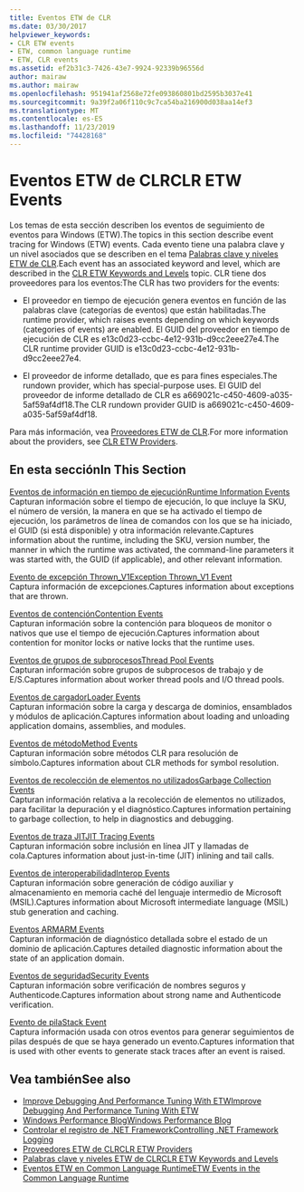 ```yaml
---
title: Eventos ETW de CLR
ms.date: 03/30/2017
helpviewer_keywords:
- CLR ETW events
- ETW, common language runtime
- ETW, CLR events
ms.assetid: ef2b31c3-7426-43e7-9924-92339b96556d
author: mairaw
ms.author: mairaw
ms.openlocfilehash: 951941af2568e72fe093860801bd2595b3037e41
ms.sourcegitcommit: 9a39f2a06f110c9c7ca54ba216900d038aa14ef3
ms.translationtype: MT
ms.contentlocale: es-ES
ms.lasthandoff: 11/23/2019
ms.locfileid: "74428168"
---
```

# <a name="clr-etw-events"></a><span data-ttu-id="7084e-102">Eventos ETW de CLR</span><span class="sxs-lookup"><span data-stu-id="7084e-102">CLR ETW Events</span></span>
<span data-ttu-id="7084e-103">Los temas de esta sección describen los eventos de seguimiento de eventos para Windows (ETW).</span><span class="sxs-lookup"><span data-stu-id="7084e-103">The topics in this section describe event tracing for Windows (ETW) events.</span></span> <span data-ttu-id="7084e-104">Cada evento tiene una palabra clave y un nivel asociados que se describen en el tema [Palabras clave y niveles ETW de CLR](clr-etw-keywords-and-levels.md).</span><span class="sxs-lookup"><span data-stu-id="7084e-104">Each event has an associated keyword and level, which are described in the [CLR ETW Keywords and Levels](clr-etw-keywords-and-levels.md) topic.</span></span> <span data-ttu-id="7084e-105">CLR tiene dos proveedores para los eventos:</span><span class="sxs-lookup"><span data-stu-id="7084e-105">The CLR has two providers for the events:</span></span>  
  
- <span data-ttu-id="7084e-106">El proveedor en tiempo de ejecución genera eventos en función de las palabras clave (categorías de eventos) que están habilitadas.</span><span class="sxs-lookup"><span data-stu-id="7084e-106">The runtime provider, which raises events depending on which keywords (categories of events) are enabled.</span></span> <span data-ttu-id="7084e-107">El GUID del proveedor en tiempo de ejecución de CLR es e13c0d23-ccbc-4e12-931b-d9cc2eee27e4.</span><span class="sxs-lookup"><span data-stu-id="7084e-107">The CLR runtime provider GUID is e13c0d23-ccbc-4e12-931b-d9cc2eee27e4.</span></span>  
  
- <span data-ttu-id="7084e-108">El proveedor de informe detallado, que es para fines especiales.</span><span class="sxs-lookup"><span data-stu-id="7084e-108">The rundown provider, which has special-purpose uses.</span></span> <span data-ttu-id="7084e-109">El GUID del proveedor de informe detallado de CLR es a669021c-c450-4609-a035-5af59af4df18.</span><span class="sxs-lookup"><span data-stu-id="7084e-109">The CLR rundown provider GUID is a669021c-c450-4609-a035-5af59af4df18.</span></span>  
  
 <span data-ttu-id="7084e-110">Para más información, vea [Proveedores ETW de CLR](clr-etw-providers.md).</span><span class="sxs-lookup"><span data-stu-id="7084e-110">For more information about the providers, see [CLR ETW Providers](clr-etw-providers.md).</span></span>  
  
## <a name="in-this-section"></a><span data-ttu-id="7084e-111">En esta sección</span><span class="sxs-lookup"><span data-stu-id="7084e-111">In This Section</span></span>  
 [<span data-ttu-id="7084e-112">Eventos de información en tiempo de ejecución</span><span class="sxs-lookup"><span data-stu-id="7084e-112">Runtime Information Events</span></span>](runtime-information-etw-events.md)  
 <span data-ttu-id="7084e-113">Capturan información sobre el tiempo de ejecución, lo que incluye la SKU, el número de versión, la manera en que se ha activado el tiempo de ejecución, los parámetros de línea de comandos con los que se ha iniciado, el GUID (si está disponible) y otra información relevante.</span><span class="sxs-lookup"><span data-stu-id="7084e-113">Captures information about the runtime, including the SKU, version number, the manner in which the runtime was activated, the command-line parameters it was started with, the GUID (if applicable), and other relevant information.</span></span>  
  
 [<span data-ttu-id="7084e-114">Evento de excepción Thrown_V1</span><span class="sxs-lookup"><span data-stu-id="7084e-114">Exception Thrown_V1 Event</span></span>](exception-thrown-v1-etw-event.md)  
 <span data-ttu-id="7084e-115">Captura información de excepciones.</span><span class="sxs-lookup"><span data-stu-id="7084e-115">Captures information about exceptions that are thrown.</span></span>  
  
 [<span data-ttu-id="7084e-116">Eventos de contención</span><span class="sxs-lookup"><span data-stu-id="7084e-116">Contention Events</span></span>](contention-etw-events.md)  
 <span data-ttu-id="7084e-117">Capturan información sobre la contención para bloqueos de monitor o nativos que use el tiempo de ejecución.</span><span class="sxs-lookup"><span data-stu-id="7084e-117">Captures information about contention for monitor locks or native locks that the runtime uses.</span></span>  
  
 [<span data-ttu-id="7084e-118">Eventos de grupos de subprocesos</span><span class="sxs-lookup"><span data-stu-id="7084e-118">Thread Pool Events</span></span>](thread-pool-etw-events.md)  
 <span data-ttu-id="7084e-119">Capturan información sobre grupos de subprocesos de trabajo y de E/S.</span><span class="sxs-lookup"><span data-stu-id="7084e-119">Captures information about worker thread pools and I/O thread pools.</span></span>  
  
 [<span data-ttu-id="7084e-120">Eventos de cargador</span><span class="sxs-lookup"><span data-stu-id="7084e-120">Loader Events</span></span>](loader-etw-events.md)  
 <span data-ttu-id="7084e-121">Capturan información sobre la carga y descarga de dominios, ensamblados y módulos de aplicación.</span><span class="sxs-lookup"><span data-stu-id="7084e-121">Captures information about loading and unloading application domains, assemblies, and modules.</span></span>  
  
 [<span data-ttu-id="7084e-122">Eventos de método</span><span class="sxs-lookup"><span data-stu-id="7084e-122">Method Events</span></span>](method-etw-events.md)  
 <span data-ttu-id="7084e-123">Capturan información sobre métodos CLR para resolución de símbolo.</span><span class="sxs-lookup"><span data-stu-id="7084e-123">Captures information about CLR methods for symbol resolution.</span></span>  
  
 [<span data-ttu-id="7084e-124">Eventos de recolección de elementos no utilizados</span><span class="sxs-lookup"><span data-stu-id="7084e-124">Garbage Collection Events</span></span>](garbage-collection-etw-events.md)  
 <span data-ttu-id="7084e-125">Capturan información relativa a la recolección de elementos no utilizados, para facilitar la depuración y el diagnóstico.</span><span class="sxs-lookup"><span data-stu-id="7084e-125">Captures information pertaining to garbage collection, to help in diagnostics and debugging.</span></span>  
  
 [<span data-ttu-id="7084e-126">Eventos de traza JIT</span><span class="sxs-lookup"><span data-stu-id="7084e-126">JIT Tracing Events</span></span>](jit-tracing-etw-events.md)  
 <span data-ttu-id="7084e-127">Capturan información sobre inclusión en línea JIT y llamadas de cola.</span><span class="sxs-lookup"><span data-stu-id="7084e-127">Captures information about just-in-time (JIT) inlining and tail calls.</span></span>  
  
 [<span data-ttu-id="7084e-128">Eventos de interoperabilidad</span><span class="sxs-lookup"><span data-stu-id="7084e-128">Interop Events</span></span>](interop-etw-events.md)  
 <span data-ttu-id="7084e-129">Capturan información sobre generación de código auxiliar y almacenamiento en memoria caché del lenguaje intermedio de Microsoft (MSIL).</span><span class="sxs-lookup"><span data-stu-id="7084e-129">Captures information about Microsoft intermediate language (MSIL) stub generation and caching.</span></span>  
  
 [<span data-ttu-id="7084e-130">Eventos ARM</span><span class="sxs-lookup"><span data-stu-id="7084e-130">ARM Events</span></span>](application-domain-resource-monitoring-arm-etw-events.md)  
 <span data-ttu-id="7084e-131">Capturan información de diagnóstico detallada sobre el estado de un dominio de aplicación.</span><span class="sxs-lookup"><span data-stu-id="7084e-131">Captures detailed diagnostic information about the state of an application domain.</span></span>  
  
 [<span data-ttu-id="7084e-132">Eventos de seguridad</span><span class="sxs-lookup"><span data-stu-id="7084e-132">Security Events</span></span>](security-etw-events.md)  
 <span data-ttu-id="7084e-133">Capturan información sobre verificación de nombres seguros y Authenticode.</span><span class="sxs-lookup"><span data-stu-id="7084e-133">Captures information about strong name and Authenticode verification.</span></span>  
  
 [<span data-ttu-id="7084e-134">Evento de pila</span><span class="sxs-lookup"><span data-stu-id="7084e-134">Stack Event</span></span>](stack-etw-event.md)  
 <span data-ttu-id="7084e-135">Captura información usada con otros eventos para generar seguimientos de pilas después de que se haya generado un evento.</span><span class="sxs-lookup"><span data-stu-id="7084e-135">Captures information that is used with other events to generate stack traces after an event is raised.</span></span>  
  
## <a name="see-also"></a><span data-ttu-id="7084e-136">Vea también</span><span class="sxs-lookup"><span data-stu-id="7084e-136">See also</span></span>

- [<span data-ttu-id="7084e-137">Improve Debugging And Performance Tuning With ETW</span><span class="sxs-lookup"><span data-stu-id="7084e-137">Improve Debugging And Performance Tuning With ETW</span></span>](https://docs.microsoft.com/archive/msdn-magazine/2007/april/event-tracing-improve-debugging-and-performance-tuning-with-etw)
- [<span data-ttu-id="7084e-138">Windows Performance Blog</span><span class="sxs-lookup"><span data-stu-id="7084e-138">Windows Performance Blog</span></span>](https://blogs.msdn.microsoft.com/pigscanfly/tag/xperf/)
- [<span data-ttu-id="7084e-139">Controlar el registro de .NET Framework</span><span class="sxs-lookup"><span data-stu-id="7084e-139">Controlling .NET Framework Logging</span></span>](controlling-logging.md)
- [<span data-ttu-id="7084e-140">Proveedores ETW de CLR</span><span class="sxs-lookup"><span data-stu-id="7084e-140">CLR ETW Providers</span></span>](clr-etw-providers.md)
- [<span data-ttu-id="7084e-141">Palabras clave y niveles ETW de CLR</span><span class="sxs-lookup"><span data-stu-id="7084e-141">CLR ETW Keywords and Levels</span></span>](clr-etw-keywords-and-levels.md)
- [<span data-ttu-id="7084e-142">Eventos ETW en Common Language Runtime</span><span class="sxs-lookup"><span data-stu-id="7084e-142">ETW Events in the Common Language Runtime</span></span>](etw-events-in-the-common-language-runtime.md)
